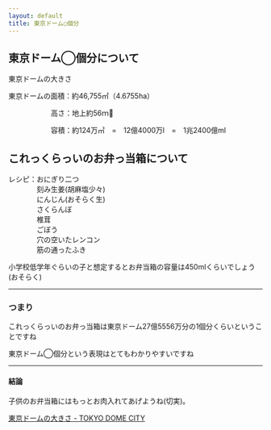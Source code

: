 ```yaml
---
layout: default
title: 東京ドーム◯個分
---
```


## 東京ドーム◯個分について

東京ドームの大きさ

東京ドームの面積：約46,755㎡（4.6755ha）

　　　　　　高さ：地上約56ｍ
      
　　　　　　容積：約124万㎥　=　12億4000万l　=　1兆2400億ml

## これっくらっいのお弁っ当箱について

レシピ：おにぎり二つ  
　　　　刻み生姜(胡麻塩少々)  
　　　　にんじん(おそらく生)  
　　　　さくらんぼ  
　　　　椎茸  
　　　　ごぼう  
　　　　穴の空いたレンコン  
　　　　筋の通ったふき  

小学校低学年ぐらいの子と想定するとお弁当箱の容量は450mlくらいでしょう(おそらく)



---

### つまり

これっくらっいのお弁っ当箱は東京ドーム27億5556万分の1個分くらいということですね

東京ドーム◯個分という表現はとてもわかりやすいですね

---

#### 結論
子供のお弁当箱にはもっとお肉入れてあげようね(切実)。

[東京ドームの大きさ - TOKYO DOME CITY](https://www.tokyo-dome.co.jp/dome/about/)
